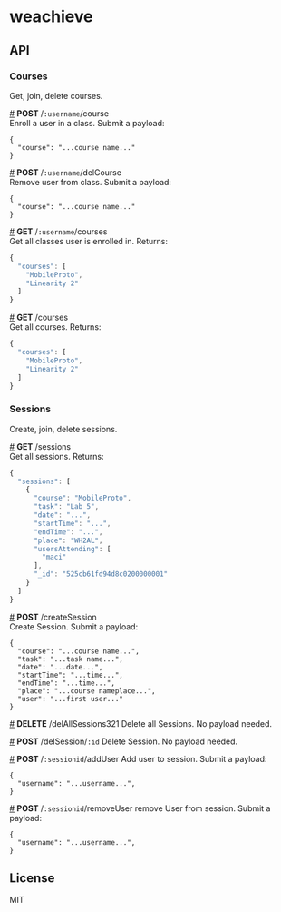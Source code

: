# weachieve

## API

### Courses
Get, join, delete courses.

&#x20;<a href="#api-POST-username-course" name="api-POST-username-course">#</a> <b>POST</b> /`:username`/course  
Enroll a user in a class. Submit a payload:

```
{
  "course": "...course name..."
}
```

&#x20;<a href="#api-POST-username-delCourse" name="api-POST-username-delCourse">#</a> <b>POST</b> /`:username`/delCourse  
Remove user from class. Submit a payload:

```
{
  "course": "...course name..."
}
```

&#x20;<a href="#api-GET-username-courses" name="api-GET-username-courses">#</a> <b>GET</b> /`:username`/courses  
Get all classes user is enrolled in. Returns:

```js
{
  "courses": [
    "MobileProto",
    "Linearity 2"
  ]
}
```

&#x20;<a href="#api-GET-courses" name="api-GET-courses">#</a> <b>GET</b> /courses  
Get all courses. Returns:

```js
{
  "courses": [
    "MobileProto",
    "Linearity 2"
  ]
}
```

### Sessions
Create, join, delete sessions.

&#x20;<a href="#api-GET-sessions" name="api-GET-sessions">#</a> <b>GET</b> /sessions  
Get all sessions. Returns: 

```js
{
  "sessions": [
    {
      "course": "MobileProto",
      "task": "Lab 5",
      "date": "...",
      "startTime": "...",
      "endTime": "...",
      "place": "WH2AL",
      "usersAttending": [
        "maci"
      ],
      "_id": "525cb61fd94d8c0200000001"
    }
  ]
}
```

&#x20;<a href="#api-POST-createSession" name="api-POST-createSession">#</a> <b>POST</b> /createSession  
Create Session. Submit a payload:

```
{
  "course": "...course name...",
  "task": "...task name...",
  "date": "...date...",
  "startTime": "...time...",
  "endTime": "...time...",
  "place": "...course nameplace...",
  "user": "...first user..."
}
```

&#x20;<a href="#api-DELETE-delAllSessions321" name="api-DELETE-delAllSessions321">#</a> <b>DELETE</b> /delAllSessions321
Delete all Sessions. No payload needed.

&#x20;<a href="#api-POST-delSession-id" name="api-POST-delSession-id">#</a> <b>POST</b> /delSession/`:id`
Delete Session. No payload needed.

&#x20;<a href="#api-POST-session-addUser" name="api-POST-session-addUser">#</a> <b>POST</b> /`:sessionid`/addUser 
Add user to session. Submit a payload:

```
{
  "username": "...username...",
}
```

&#x20;<a href="#api-POST-session-removeUser" name="api-POST-session-removeUser">#</a> <b>POST</b> /`:sessionid`/removeUser 
remove User from session. Submit a payload:

```
{
  "username": "...username...",
}
```




## License

MIT
